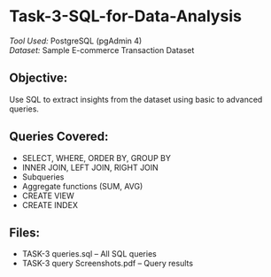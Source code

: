 # Task-3-SQL-for-Data-Analysis

*Tool Used:* PostgreSQL (pgAdmin 4)  
*Dataset:* Sample E-commerce Transaction Dataset

## Objective:
Use SQL to extract insights from the dataset using basic to advanced queries.

## Queries Covered:
- SELECT, WHERE, ORDER BY, GROUP BY  
- INNER JOIN, LEFT JOIN, RIGHT JOIN  
- Subqueries  
- Aggregate functions (SUM, AVG)  
- CREATE VIEW  
- CREATE INDEX  

## Files:
- TASK-3 queries.sql – All SQL queries  
- TASK-3 query Screenshots.pdf – Query results 
